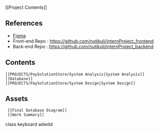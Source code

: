[[Project Contents]]

## References 
- [Figma](https://www.figma.com/design/aqVdjuZZvLY3y0xp61MJdu/Untitled?node-id=0%3A1&t=bVvRJO4z2MEpsznG-1) 
- Front-end Repo : https://github.com/nutikuli/internProject_frontend
- Back-end Repo :  https://github.com/nutikuli/internProject_backend
## Contents
	[[PROJECTS/PaySolutionStore/System Analysis|System Analysis]]
	[[Database]]
	[[PROJECTS/PaySolutionStore/System Design|System Design]]
## Assets 
	 [[Final Database Diagram]]
	 [[Work Summary]]

class keyboard adwdd